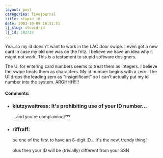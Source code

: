 ```yaml
---
layout: post
categories: livejournal
title: stupid id
date: 2003-10-09 16:51:51
lj_slug: stupid-id
lj_id: 102738
---
```

Yea..so my id doesn't want to work in the LAC door swipe. I even got a new card in case my old one was on the fritz. I believe we have an idea why it might not work. This is a testament to stupid software designers.  



The UI for entering card numbers seems to treat them as integers. I believe the swipe treats them as characters. My id number begins with a zero. The UI drops the leading zero as "insignificant" so I can't actually put my id number into the system. ARGHHH!!!!


<div id="comments"><h4>Comments:</h4><div class="lj-comments"><ul>
<li class=subject><h3>klutzywaitress: It's prohibiting use of your ID number...</h3>
<a id="comment-138"></a>
<p>...and you're complaining???</p>
</li>
<li><h3>riffraff: </h3>
<a id="comment-139"></a>
<p>be one of the first to have an 8-digit ID... it's the new, trendy thing!<br>
<br>
plus then your ID will be (trivially) different from your SSN</p>
</li>
</ul></div></div>
